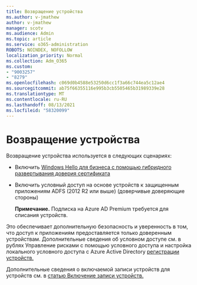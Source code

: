 ```yaml
---
title: Возвращение устройства
ms.author: v-jmathew
author: v-jmathew
manager: scotv
ms.audience: Admin
ms.topic: article
ms.service: o365-administration
ROBOTS: NOINDEX, NOFOLLOW
localization_priority: Normal
ms.collection: Adm_O365
ms.custom:
- "9003257"
- "8279"
ms.openlocfilehash: c069d0b4588e53250d6cc1f3a66c744ea5c12ae4
ms.sourcegitcommit: ab75f66355116e995b3cb5505465b31989339e28
ms.translationtype: MT
ms.contentlocale: ru-RU
ms.lasthandoff: 08/13/2021
ms.locfileid: "58320099"
---
```

# <a name="device-writeback"></a>Возвращение устройства

Возвращение устройства используется в следующих сценариях:

- Включить [Windows Hello для бизнеса с помощью гибридного развертывания доверия сертификата](https://docs.microsoft.com/windows/security/identity-protection/hello-for-business/hello-hybrid-cert-trust-prereqs#device-registration)
- Включить условный доступ на основе устройств к защищенным приложениям ADFS (2012 R2 или выше) (доверчивые доверяющие стороны)

    **Примечание.** Подписка на Azure AD Premium требуется для списания устройств.

Это обеспечивает дополнительную безопасность и уверенность в том, что доступ к приложениям предоставляется только доверенным устройствам. Дополнительные сведения об условном [](https://docs.microsoft.com/azure/active-directory/conditional-access/overview) доступе см. в рублях Управление рисками с помощью условного доступа и настройка локального условного доступа с Azure Active Directory [регистрации устройств.](https://docs.microsoft.com/azure/active-directory/devices/overview)

Дополнительные сведения о включаемой записи устройств для устройств см. в [статью Включение записи устройств.](https://docs.microsoft.com/azure/active-directory/hybrid/how-to-connect-device-writeback)
